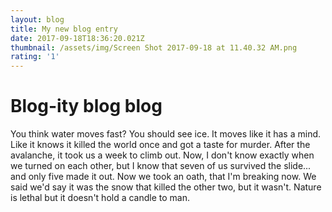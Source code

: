 ```yaml
---
layout: blog
title: My new blog entry
date: 2017-09-18T18:36:20.021Z
thumbnail: /assets/img/Screen Shot 2017-09-18 at 11.40.32 AM.png
rating: '1'
---
```

# Blog-ity blog blog

You think water moves fast? You should see ice. It moves like it has a mind. Like it knows it killed the world once and got a taste for murder. After the avalanche, it took us a week to climb out. Now, I don't know exactly when we turned on each other, but I know that seven of us survived the slide... and only five made it out. Now we took an oath, that I'm breaking now. We said we'd say it was the snow that killed the other two, but it wasn't. Nature is lethal but it doesn't hold a candle to man.
